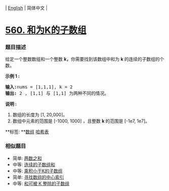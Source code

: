| [English](README_EN.md) | 简体中文 |

# [560. 和为K的子数组](https://leetcode-cn.com/problems/subarray-sum-equals-k)
 ### 题目描述
<p>给定一个整数数组和一个整数&nbsp;<strong>k，</strong>你需要找到该数组中和为&nbsp;<strong>k&nbsp;</strong>的连续的子数组的个数。</p>

<p><strong>示例 1 :</strong></p>

<pre>
<strong>输入:</strong>nums = [1,1,1], k = 2
<strong>输出:</strong> 2 , [1,1] 与 [1,1] 为两种不同的情况。
</pre>

<p><strong>说明 :</strong></p>

<ol>
	<li>数组的长度为 [1, 20,000]。</li>
	<li>数组中元素的范围是 [-1000, 1000] ，且整数&nbsp;<strong>k&nbsp;</strong>的范围是&nbsp;[-1e7, 1e7]。</li>
</ol>

**标签:	**[数组](https://leetcode-cn.com/tag/array) [哈希表](https://leetcode-cn.com/tag/hash-table) 
 ### 相似题目
- 简单:	[两数之和](https://leetcode-cn.com/problems/two-sum) 
- 中等:	[连续的子数组和](https://leetcode-cn.com/problems/continuous-subarray-sum) 
- 中等:	[乘积小于K的子数组](https://leetcode-cn.com/problems/subarray-product-less-than-k) 
- 简单:	[寻找数组的中心索引](https://leetcode-cn.com/problems/find-pivot-index) 
- 中等:	[和可被 K 整除的子数组](https://leetcode-cn.com/problems/subarray-sums-divisible-by-k) 
